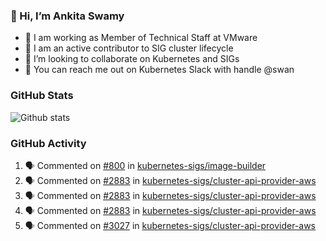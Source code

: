 ### 👋 Hi, I’m Ankita Swamy 

- 💼 I am working as Member of Technical Staff at VMware
- 👀 I am an active contributor to SIG cluster lifecycle 
- 💞️ I’m looking to collaborate on Kubernetes and SIGs
- 💬 You can reach me out on Kubernetes Slack with handle @swan

### GitHub Stats
![Github stats](https://github-readme-stats.vercel.app/api?username=Ankitasw&count_private=true&show_icons=true&theme=tokyonight)

### GitHub Activity 
<!--START_SECTION:activity-->
1. 🗣 Commented on [#800](https://github.com/kubernetes-sigs/image-builder/issues/800) in [kubernetes-sigs/image-builder](https://github.com/kubernetes-sigs/image-builder)
2. 🗣 Commented on [#2883](https://github.com/kubernetes-sigs/cluster-api-provider-aws/issues/2883) in [kubernetes-sigs/cluster-api-provider-aws](https://github.com/kubernetes-sigs/cluster-api-provider-aws)
3. 🗣 Commented on [#2883](https://github.com/kubernetes-sigs/cluster-api-provider-aws/issues/2883) in [kubernetes-sigs/cluster-api-provider-aws](https://github.com/kubernetes-sigs/cluster-api-provider-aws)
4. 🗣 Commented on [#2883](https://github.com/kubernetes-sigs/cluster-api-provider-aws/issues/2883) in [kubernetes-sigs/cluster-api-provider-aws](https://github.com/kubernetes-sigs/cluster-api-provider-aws)
5. 🗣 Commented on [#3027](https://github.com/kubernetes-sigs/cluster-api-provider-aws/issues/3027) in [kubernetes-sigs/cluster-api-provider-aws](https://github.com/kubernetes-sigs/cluster-api-provider-aws)
<!--END_SECTION:activity-->
